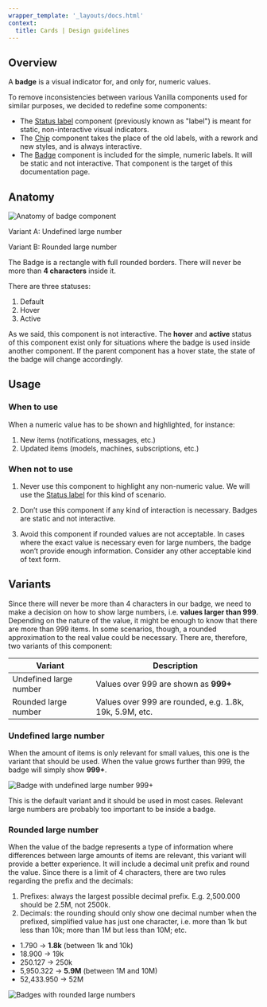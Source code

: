 ```yaml
---
wrapper_template: '_layouts/docs.html'
context:
  title: Cards | Design guidelines
---
```


## Overview

A **badge** is a visual indicator for, and only for, numeric values.

To remove inconsistencies between various Vanilla components used for similar purposes, we decided to redefine some components:

- The [Status label](/docs/patterns/status-labels) component (previously known as "label") is meant for static, non-interactive visual indicators.
- The [Chip](/docs/patterns/chip) component takes the place of the old labels, with a rework and new styles, and is always interactive.
- The [Badge](/docs/patterns/badge) component is included for the simple, numeric labels. It will be static and not interactive. That component is the target of this documentation page.

## Anatomy

![Anatomy of badge component](https://assets.ubuntu.com/v1/d7c43827-4.png)

Variant A: Undefined large number

Variant B: Rounded large number

The Badge is a rectangle with full rounded borders. There will never be more than **4 characters** inside it.

There are three statuses:

1. Default
2. Hover
3. Active

As we said, this component is not interactive. The **hover** and **active** status of this component exist only for situations where the badge is used inside another component. If the parent component has a hover state, the state of the badge will change accordingly.

## Usage

### When to use

When a numeric value has to be shown and highlighted, for instance:

1. New items (notifications, messages, etc.)
2. Updated items (models, machines, subscriptions, etc.)

### When not to use

1. Never use this component to highlight any non-numeric value.
   We will use the [Status label](/docs/patterns/status-labels) for this kind of scenario.

2. Don’t use this component if any kind of interaction is necessary. Badges are static and not interactive.

3. Avoid this component if rounded values are not acceptable. In cases where the exact value is necessary even for large numbers, the badge won’t provide enough information. Consider any other acceptable kind of text form.

## Variants

Since there will never be more than 4 characters in our badge, we need to make a decision on how to show large numbers, i.e. **values larger than 999**. Depending on the nature of the value, it might be enough to know that there are more than 999 items. In some scenarios, though, a rounded approximation to the real value could be necessary. There are, therefore, two variants of this component:

| Variant                | Description                                             |
| ---------------------- | ------------------------------------------------------- |
| Undefined large number | Values over 999 are shown as **999+**                   |
| Rounded large number   | Values over 999 are rounded, e.g. 1.8k, 19k, 5.9M, etc. |

### Undefined large number

When the amount of items is only relevant for small values, this one is the variant that should be used. When the value grows further than 999, the badge will simply show **999+**.

![Badge with undefined large number 999+](https://assets.ubuntu.com/v1/2e3d33c3-6.png)

This is the default variant and it should be used in most cases. Relevant large numbers are probably too important to be inside a badge.

### Rounded large number

When the value of the badge represents a type of information where differences between large amounts of items are relevant, this variant will provide a better experience. It will include a decimal unit prefix and round the value. Since there is a limit of 4 characters, there are two rules regarding the prefix and the decimals:

1. Prefixes: always the largest possible decimal prefix.
   E.g. 2,500.000 should be 2.5M, not 2500k.
2. Decimals: the rounding should only show one decimal number when the prefixed, simplified value has just one character, i.e. more than 1k but less than 10k; more than 1M but less than 10M; etc.

- 1.790 → **1.8k** (between 1k and 10k)
- 18.900 → 19k
- 250.127 → 250k
- 5,950.322 → **5.9M** (between 1M and 10M)
- 52,433.950 → 52M

![Badges with rounded large numbers](https://assets.ubuntu.com/v1/9377888a-7.png)
